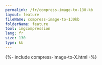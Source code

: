 ```yaml
---
permalink: /fr/compress-image-to-130-kb
layout: feature
fileName: compress-image-to-130kb
folderName: feature
tool: imgcompression
lang: fr
size: 130
type: kb
---
```


{%- include compress-image-to-X.html -%}
